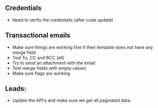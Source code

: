 ## Credentials

- Need to verify the credentails (after code update)



## Transactional emails

- Make sure things are working fine if their template does not have any merge field.
- Test To, CC and BCC (all)
- Try to send an attachment with the email.
- Test merge fields with empty values
- Make sure flags are working



## Leads:

- Update the API's and make sure we get all paginated data.